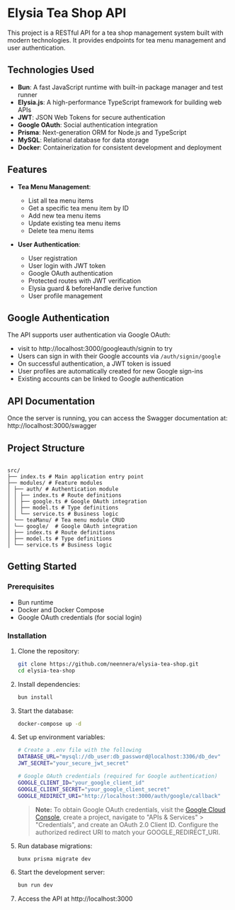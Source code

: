 # Elysia Tea Shop API

This project is a RESTful API for a tea shop management system built with modern technologies. It provides endpoints for tea menu management and user authentication.

## Technologies Used

- **Bun**: A fast JavaScript runtime with built-in package manager and test runner
- **Elysia.js**: A high-performance TypeScript framework for building web APIs
- **JWT**: JSON Web Tokens for secure authentication
- **Google OAuth**: Social authentication integration
- **Prisma**: Next-generation ORM for Node.js and TypeScript
- **MySQL**: Relational database for data storage
- **Docker**: Containerization for consistent development and deployment

## Features

- **Tea Menu Management**:

  - List all tea menu items
  - Get a specific tea menu item by ID
  - Add new tea menu items
  - Update existing tea menu items
  - Delete tea menu items

- **User Authentication**:
  - User registration
  - User login with JWT token
  - Google OAuth authentication
  - Protected routes with JWT verification
  - Elysia guard & beforeHandle derive function
  - User profile management

## Google Authentication

The API supports user authentication via Google OAuth:

- visit to http://localhost:3000/googleauth/signin to try
- Users can sign in with their Google accounts via `/auth/signin/google`
- On successful authentication, a JWT token is issued
- User profiles are automatically created for new Google sign-ins
- Existing accounts can be linked to Google authentication

## API Documentation

Once the server is running, you can access the Swagger documentation at:
http://localhost:3000/swagger

## Project Structure

```

src/
├── index.ts # Main application entry point
├── modules/ # Feature modules
│ ├── auth/ # Authentication module
│ │ ├── index.ts # Route definitions
│ │ ├── google.ts # Google OAuth integration
│ │ ├── model.ts # Type definitions
│ │ └── service.ts # Business logic
│ └── teaManu/ # Tea menu module CRUD
│ └── google/  # Google OAuth integration
│ ├── index.ts # Route definitions
│ ├── model.ts # Type definitions
│ └── service.ts # Business logic

```

## Getting Started

### Prerequisites

- Bun runtime
- Docker and Docker Compose
- Google OAuth credentials (for social login)

### Installation

1. Clone the repository:

   ```bash
   git clone https://github.com/neennera/elysia-tea-shop.git
   cd elysia-tea-shop
   ```

2. Install dependencies:

   ```bash
   bun install
   ```

3. Start the database:

   ```bash
   docker-compose up -d
   ```

4. Set up environment variables:

   ```bash
   # Create a .env file with the following
   DATABASE_URL="mysql://db_user:db_password@localhost:3306/db_dev"
   JWT_SECRET="your_secure_jwt_secret"

   # Google OAuth credentials (required for Google authentication)
   GOOGLE_CLIENT_ID="your_google_client_id"
   GOOGLE_CLIENT_SECRET="your_google_client_secret"
   GOOGLE_REDIRECT_URI="http://localhost:3000/auth/google/callback"
   ```

   > **Note:** To obtain Google OAuth credentials, visit the [Google Cloud Console](https://console.cloud.google.com/), create a project, navigate to "APIs & Services" > "Credentials", and create an OAuth 2.0 Client ID. Configure the authorized redirect URI to match your GOOGLE_REDIRECT_URI.

5. Run database migrations:

   ```bash
   bunx prisma migrate dev
   ```

6. Start the development server:

   ```bash
   bun run dev
   ```

7. Access the API at http://localhost:3000
